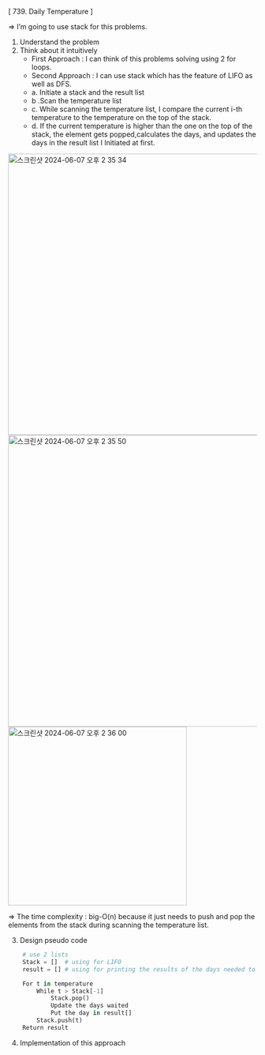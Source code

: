[ 739. Daily Temperature ]

=> I’m going to use stack for this problems.
1. Understand the problem
2. Think about it intuitively
    - First Approach : I can think of this problems solving using 2 for loops. 
    - Second Approach : I can use stack which has the feature of LIFO as well as DFS.
    - a. Initiate a stack and the result list
    - b .Scan the temperature list
    - c. While scanning the temperature list, I compare the current i-th temperature to the temperature on the top of the stack.
    - d. If the current temperature is higher than the one on the top of the stack, the element gets popped,calculates the days, and updates the days in the result list I Initiated at first.
<img width="570" alt="스크린샷 2024-06-07 오후 2 35 34" src="https://github.com/GahyunSongDev/Coding_Test/assets/160058929/dc010cd1-0906-4e75-8e84-3a32bf188d1a">
<img width="591" alt="스크린샷 2024-06-07 오후 2 35 50" src="https://github.com/GahyunSongDev/Coding_Test/assets/160058929/8fa02aa8-7fec-46e6-b0e7-63dc901c540f">
<img width="362" alt="스크린샷 2024-06-07 오후 2 36 00" src="https://github.com/GahyunSongDev/Coding_Test/assets/160058929/6a86e5d3-e1e6-4a21-84d9-7acf0c15a09a">

=> The time complexity : big-O(n) because it just needs to push and pop the elements from the stack during scanning the temperature list.
		
3. Design pseudo code
```python
    # use 2 lists
    Stack = []	# using for LIFO
    result = []	# using for printing the results of the days needed to wait to get warmer weather.

    For t in temperature
        While t > Stack[-1]
            Stack.pop()
            Update the days waited
            Put the day in result[]
        Stack.push(t)
    Return result
```

4. Implementation of this approach
